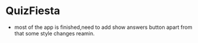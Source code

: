 # QuizFiesta

- most of the app is finished,need to add show answers button apart from that some style changes reamin.
